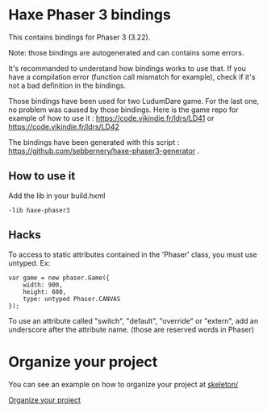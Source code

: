 # Haxe Phaser 3 bindings

This contains bindings for Phaser 3 (3.22).

Note: those bindings are autogenerated and can contains some errors.

It's recommanded to understand how bindings works to use that. If you have a compilation error (function call mismatch for example), check if it's not a bad definition in the bindings.

Those bindings have been used for two LudumDare game. For the last one, no problem was caused by those bindings.
Here is the game repo for example of how to use it : https://code.vikindie.fr/ldrs/LD41 or https://code.vikindie.fr/ldrs/LD42

The bindings have been generated with this script : https://github.com/sebbernery/haxe-phaser3-generator .

## How to use it

Add the lib in your build.hxml

```
-lib haxe-phaser3
```

## Hacks

To access to static attributes contained in the 'Phaser' class, you must use untyped. Ex:

```
var game = new phaser.Game({
    width: 900,
    height: 600,
    type: untyped Phaser.CANVAS
});
```

To use an attribute called "switch", "default", "override" or "extern", add an underscore after the attribute name. (those are reserved words in Phaser)

# Organize your project

You can see an example on how to organize your project at [skeleton/](/skeleton)

[Organize your project](/skeleton/README.md)
